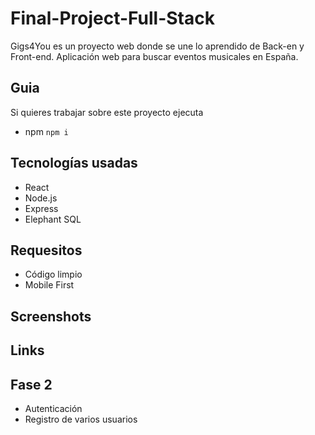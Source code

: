 # Final-Project-Full-Stack
Gigs4You es un proyecto web donde se une lo aprendido de Back-en y Front-end. Aplicación web para buscar eventos musicales en España.
## Guia
Si quieres trabajar sobre este proyecto ejecuta
- npm
`npm i`
## Tecnologías usadas
- React 
- Node.js 
- Express 
- Elephant SQL 
## Requesitos
- Código limpio
- Mobile First
## Screenshots
## Links
## Fase 2
- Autenticación
- Registro de varios usuarios


